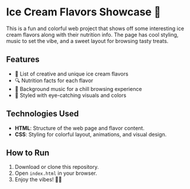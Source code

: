 # Ice Cream Flavors Showcase 🍨

This is a fun and colorful web project that shows off some interesting ice cream flavors along with their nutrition info. The page has cool styling, music to set the vibe, and a sweet layout for browsing tasty treats.

## Features
- 🧁 List of creative and unique ice cream flavors
- 🔍 Nutrition facts for each flavor
- 🎵 Background music for a chill browsing experience
- 🎨 Styled with eye-catching visuals and colors

## Technologies Used

- **HTML**: Structure of the web page and flavor content.
- **CSS**: Styling for colorful layout, animations, and visual design.

## How to Run

1. Download or clone this repository.
2. Open `index.html` in your browser.
3. Enjoy the vibes! 🍦🎶


